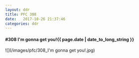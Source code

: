 ```yaml
---
layout: ddr
title: PFC 308
date:   2017-10-26 21:37:46
categories: ddr
---
```


#### **#308** I'm gonna get you!<span class="pull-right">{{ page.date | date_to_long_string }}</span>
![](/images/pfc/308_I'm gonna get you!.jpg)
